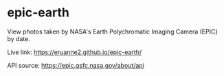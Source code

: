 # epic-earth

View photos taken by NASA's Earth Polychromatic Imaging Camera (EPIC) by date.

Live link: https://eruanne2.github.io/epic-earth/

API source: https://epic.gsfc.nasa.gov/about/api
